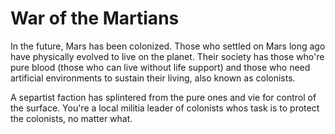 # War of the Martians
In the future, Mars has been colonized. Those who settled on Mars long ago have physically evolved to live on the planet. Their society has those who're pure blood (those who can live without life support) and those who need artificial environments to sustain their living, also known as colonists.

A separtist faction has splintered from the pure ones and vie for control of the surface. You're a local militia leader of colonists whos task is to protect the colonists, no matter what.
